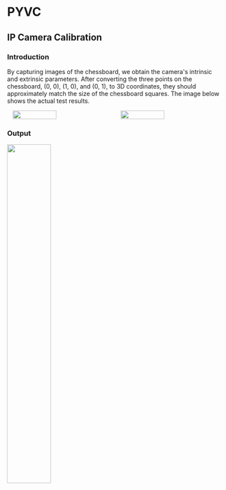 # PYVC
## IP Camera Calibration
### Introduction

By capturing images of the chessboard, we obtain the camera's intrinsic and extrinsic parameters. After converting the three points on the chessboard, (0, 0), (1, 0), and (0, 1), to 3D coordinates, they should approximately match the size of the chessboard squares. The image below shows the actual test results.

<div style="display: flex; justify-content: space-around;">
  <img src="https://github.com/user-attachments/assets/04464c28-0b05-4f25-b6b5-222851c81ad3" width="45%">
  <img src="https://github.com/user-attachments/assets/f44b14ca-22ef-4aa8-b06d-ac71b573bb47" width="45%">
</div>

### Output

<img src="https://github.com/user-attachments/assets/70277af8-4313-40d2-8a4d-bd158abe1d81" width="45%">


